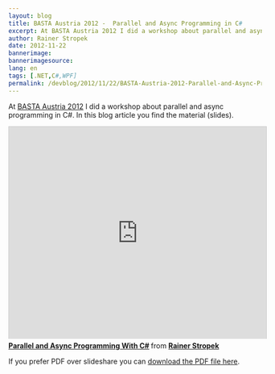 ```yaml
---
layout: blog
title: BASTA Austria 2012 -  Parallel and Async Programming in C#
excerpt: At BASTA Austria 2012 I did a workshop about parallel and async programming in C#. In this blog article you find the material (slides)
author: Rainer Stropek
date: 2012-11-22
bannerimage: 
bannerimagesource: 
lang: en
tags: [.NET,C#,WPF]
permalink: /devblog/2012/11/22/BASTA-Austria-2012-Parallel-and-Async-Programming-in-C
---
```


<p>At <a href="http://www.basta-austria.at" target="_blank">BASTA Austria 2012</a> I did a workshop about parallel and async programming in C#. In this blog article you find the material (slides).</p><iframe src="http://www.slideshare.net/slideshow/embed_code/15297267?rel=0" width="512" height="421" frameborder="0" marginwidth="0" marginheight="0" scrolling="no" style="border:1px solid #CCC;border-width:1px 1px 0;margin-bottom:5px" allowfullscreen="allowfullscreen" webkitallowfullscreen="webkitallowfullscreen" mozallowfullscreen="mozallowfullscreen"></iframe><div style="margin-bottom:5px" data-mce-style="margin-bottom: 5px;">
  <strong>
    <a href="http://www.slideshare.net/rstropek/parallel-und-async-basta-at-2012-rainer-stropek" title="Parallel and Async Programming With C#" target="_blank">Parallel and Async Programming With C#</a>
  </strong> from <strong><a href="http://www.slideshare.net/rstropek" target="_blank">Rainer Stropek</a></strong></div><p>If you prefer PDF over slideshare you can <a href="{{site.baseurl}}/content/Blog Assets/Parallel und Async BASTA AT 2012 - Rainer Stropek.pdf" target="_blank">download the PDF file here</a>.</p>